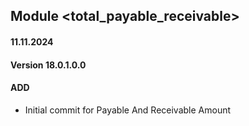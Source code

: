## Module <total_payable_receivable>

#### 11.11.2024
#### Version 18.0.1.0.0
#### ADD
- Initial commit for Payable And Receivable Amount
